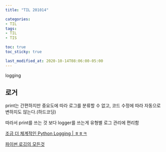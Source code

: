 ```yaml
---
title: "TIL 201014"

categories:
- TIL
tags:
- TIL
- TIS

toc: true
toc_sticky: true

last_modified_at: 2020-10-14T08:06:00-05:00
---
```

logging

## 로거

print는 간편하지만 중요도에 따라 로그를 분류할 수 없고, 코드 수정에 따라 자동으로 변하지도 않는다.(하드코딩)

따라서 print를 쓰는 것 보다 logger를 쓰는게 유형별 로그 관리에 편리함

[조금 더 체계적인 Python Logging \| ㅎㅎㅋ](https://hwangheek.github.io/2019/python-logging/)

[파이썬 로깅의 모든것](https://hamait.tistory.com/880)
